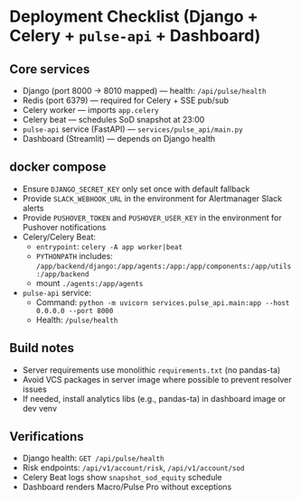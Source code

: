 # Deployment Checklist (Django + Celery + `pulse-api` + Dashboard)

## Core services

- Django (port 8000 → 8010 mapped) — health: `/api/pulse/health`
- Redis (port 6379) — required for Celery + SSE pub/sub
- Celery worker — imports `app.celery`
- Celery beat — schedules SoD snapshot at 23:00
- `pulse-api` service (FastAPI) — `services/pulse_api/main.py`
- Dashboard (Streamlit) — depends on Django health

## docker compose

- Ensure `DJANGO_SECRET_KEY` only set once with default fallback
- Provide `SLACK_WEBHOOK_URL` in the environment for Alertmanager Slack alerts
- Provide `PUSHOVER_TOKEN` and `PUSHOVER_USER_KEY` in the environment for Pushover notifications
- Celery/Celery Beat:
  - `entrypoint`: `celery -A app worker|beat`
  - `PYTHONPATH` includes: `/app/backend/django:/app/agents:/app:/app/components:/app/utils:/app/backend`
  - mount `./agents:/app/agents`
- `pulse-api` service:
  - Command: `python -m uvicorn services.pulse_api.main:app --host 0.0.0.0 --port 8000`
  - Health: `/pulse/health`

## Build notes

- Server requirements use monolithic `requirements.txt` (no pandas-ta)
- Avoid VCS packages in server image where possible to prevent resolver issues
- If needed, install analytics libs (e.g., pandas-ta) in dashboard image or dev venv

## Verifications

- Django health: `GET /api/pulse/health`
- Risk endpoints: `/api/v1/account/risk`, `/api/v1/account/sod`
- Celery Beat logs show `snapshot_sod_equity` schedule
- Dashboard renders Macro/Pulse Pro without exceptions

